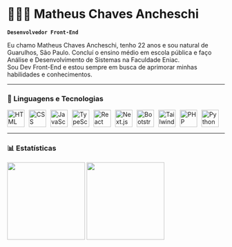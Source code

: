 # 👩🏻‍💻 Matheus Chaves Ancheschi

**`Desenvolvedor Front-End`**

Eu chamo Matheus Chaves Ancheschi, tenho 22 anos e sou natural de Guarulhos, São Paulo. Concluí o ensino médio em escola pública e faço Análise e Desenvolvimento de Sistemas na Faculdade Eniac.  
Sou Dev Front-End e estou sempre em busca de aprimorar minhas habilidades e conhecimentos.

---

### 🤖 Linguagens e Tecnologias

<div style="display: flex; flex-wrap: wrap; gap: 10px;">
  <img src="https://cdn.jsdelivr.net/gh/devicons/devicon@latest/icons/html5/html5-original.svg" width="40" title="HTML"/>
  <img src="https://cdn.jsdelivr.net/gh/devicons/devicon@latest/icons/css3/css3-original.svg" width="40" title="CSS"/>
  <img src="https://cdn.jsdelivr.net/gh/devicons/devicon@latest/icons/javascript/javascript-original.svg" width="40" title="JavaScript"/>
  <img src="https://cdn.jsdelivr.net/gh/devicons/devicon@latest/icons/typescript/typescript-original.svg" width="40" title="TypeScript"/>
  <img src="https://cdn.jsdelivr.net/gh/devicons/devicon@latest/icons/react/react-original.svg" width="40" title="React"/>
  <img src="https://cdn.jsdelivr.net/gh/devicons/devicon@latest/icons/nextjs/nextjs-original.svg" width="40" title="Next.js"/>
  <img src="https://cdn.jsdelivr.net/gh/devicons/devicon@latest/icons/bootstrap/bootstrap-original.svg" width="40" title="Bootstrap"/>
  <img src="https://cdn.jsdelivr.net/gh/devicons/devicon@latest/icons/tailwindcss/tailwindcss-original.svg" width="40" title="TailwindCSS"/>
  <img src="https://cdn.jsdelivr.net/gh/devicons/devicon@latest/icons/php/php-original.svg" width="40" title="PHP"/>
  <img src="https://cdn.jsdelivr.net/gh/devicons/devicon@latest/icons/python/python-original.svg" width="40" title="Python"/>
</div>

---

### 📊 Estatísticas

<p align="left">
  <img 
    height="180em" 
    src="https://github-readme-stats.vercel.app/api?username=Devancheschi&show_icons=true&theme=tokyonight&include_all_commits=true&locale=pt-br" 
  />
  <img 
    height="180em" 
    src="https://github-readme-stats.vercel.app/api/top-langs/?username=Devancheschi&theme=tokyonight&layout=compact&langs_count=9" 
  />
</p>
